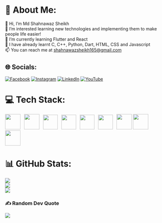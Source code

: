 # 💫 About Me:
👋 Hi, I’m Md Shahnawaz Sheikh<br>👀 I’m interested learning new technologies and implementing them to make people life easier!<br>🌱 I’m currently learning Flutter and React<br>💞️ I have already learnt C, C++, Python, Dart, HTML, CSS and Javascript<br>📫 You can reach me at shahnawazsheikh165@gmail.com


## 🌐 Socials:
[![Facebook](https://img.shields.io/badge/Facebook-%231877F2.svg?logo=Facebook&logoColor=white)](https://facebook.com/StarkMaliykMusic) [![Instagram](https://img.shields.io/badge/Instagram-%23E4405F.svg?logo=Instagram&logoColor=white)](https://instagram.com/thisismaliyk) [![LinkedIn](https://img.shields.io/badge/LinkedIn-%230077B5.svg?logo=linkedin&logoColor=white)](https://linkedin.com/in/md-shahnawaz-sheikh-094a12225) [![YouTube](https://img.shields.io/badge/YouTube-%23FF0000.svg?logo=YouTube&logoColor=white)](https://youtube.com/@StarkMaliyk) 

# 💻 Tech Stack:

<img src="https://brandeps.com/logo-download/C/C-logo-vector-01.svg" height="50" style="padding-right:8px"/>
<img src="https://brandeps.com/logo-download/C/C++-logo-vector-01.svg" height="50" style="padding-right:8px" style="display:inline-block" />  
<img src="https://brandeps.com/icon-download/P/Python-icon-vector-04.svg" height="48" style="padding-right:8px" style="display:inline-block" />  
<img src="https://brandeps.com/icon-download/D/Django-icon-vector-03.svg" height="48" style="padding-right:8px" style="display:inline-block" />  
<img src="https://brandeps.com/icon-download/D/Dart-icon-vector-02.svg" height="48" style="padding-right:8px" style="display:inline-block" />  
<img src="https://brandeps.com/icon-download/F/Flutter-icon-vector-02.svg" height="48" style="padding-right:8px" style="display:inline-block" />  
<img src="https://brandeps.com/logo-download/H/HTML-5-logo-vector-01.svg" height="50" style="display:inline-block" />  
<img src="https://brandeps.com/logo-download/C/CSS-3-logo-vector-01.svg" height="50" style="padding-right:6px" style="display:inline-block" />  
<img src="https://brandeps.com/icon-download/J/Javascript-icon-vector-03.svg" height="50" style="padding-right:8px" style="display:inline-block" />  

# 📊 GitHub Stats:
![](https://github-readme-stats.vercel.app/api?username=MdShahnawazSheikh&theme=dark&hide_border=false&include_all_commits=true&count_private=true)<br/>
![](https://github-readme-streak-stats.herokuapp.com/?user=MdShahnawazSheikh&theme=dark&hide_border=false)<br/>
![](https://github-readme-stats.vercel.app/api/top-langs/?username=MdShahnawazSheikh&theme=dark&hide_border=false&include_all_commits=true&count_private=true&layout=compact)

### ✍️ Random Dev Quote
![](https://quotes-github-readme.vercel.app/api?type=horizontal&theme=radical)
